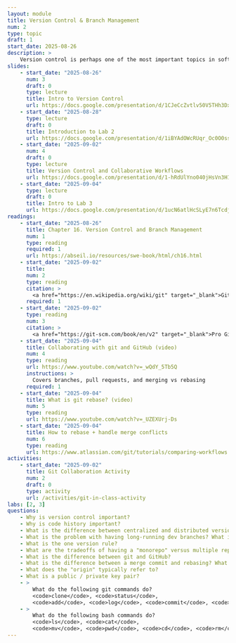 ```yaml
---
layout: module
title: Version Control & Branch Management
num: 2
type: topic
draft: 1
start_date: 2025-08-26
description: >
    Version control is perhaps one of the most important topics in software engineering. Version control systems allow teams to collaborate on projects, review one another's code, experiment with new features and ideas, and revert to previous versions when needed. In this unit, we will explore different approaches that teams might take to organize their code repositories. We will also do various hands-on activities so that you can familiarize yourself with bash and git commands.
slides: 
    - start_date: "2025-08-26"
      num: 3
      draft: 0
      type: lecture
      title: Intro to Version Control
      url: https://docs.google.com/presentation/d/1CJeCcZvtlv50V5THh3DxDZvRROZXIno9/edit?usp=sharing&ouid=113376576186080604800&rtpof=true&sd=true
    - start_date: "2025-08-28"
      type: lecture
      draft: 0
      title: Introduction to Lab 2
      url: https://docs.google.com/presentation/d/1iBYAdOWcRUqr_Oc0O0ss0F0PFG2ulR9g/edit?usp=sharing&ouid=113376576186080604800&rtpof=true&sd=true
    - start_date: "2025-09-02"
      num: 4
      draft: 0
      type: lecture
      title: Version Control and Collaborative Workflows
      url: https://docs.google.com/presentation/d/1-hRdUlYno040jHsVn3H1urpkMpDp58As/edit?usp=sharing&ouid=113376576186080604800&rtpof=true&sd=true
    - start_date: "2025-09-04"
      type: lecture
      draft: 0
      title: Intro to Lab 3
      url: https://docs.google.com/presentation/d/1ucN6atlHcSLyE7n6Tcdj2fo4X_8rqDig/edit?usp=sharing&ouid=113376576186080604800&rtpof=true&sd=true
readings: 
    - start_date: "2025-08-26"
      title: Chapter 16. Version Control and Branch Management
      num: 1
      type: reading
      required: 1
      url: https://abseil.io/resources/swe-book/html/ch16.html
    - start_date: "2025-09-02"
      title: 
      num: 2
      type: reading
      citation: > 
        <a href="https://en.wikipedia.org/wiki/git" target="_blank">Git Wikipedia article </a><br>Read the "History" and "Characteristics" sections.
      required: 1
    - start_date: "2025-09-02"
      type: reading
      num: 3
      citation: >
        <a href="https://git-scm.com/book/en/v2" target="_blank">Pro Git book</a><br>The Pro Git book provides some useful context and conceptual models, particularly 2.1-2.5, 3.1-3.1, and 3.6.
    - start_date: "2025-09-04"
      title: Collaborating with git and GitHub (video)
      num: 4
      type: reading
      url: https://www.youtube.com/watch?v=_wQdY_5Tb5Q
      instructions: > 
        Covers branches, pull requests, and merging vs rebasing
      required: 1
    - start_date: "2025-09-04"
      title: What is git rebase? (video)
      num: 5
      type: reading
      url: https://www.youtube.com/watch?v=_UZEXUrj-Ds
    - start_date: "2025-09-04"
      title: How to rebase + handle merge conflicts
      num: 6
      type: reading
      url: https://www.atlassian.com/git/tutorials/comparing-workflows
activities:
    - start_date: "2025-09-02"
      title: Git Collaboration Activity
      num: 2
      draft: 0
      type: activity
      url: /activities/git-in-class-activity
labs: [2, 3]
questions:
    - Why is version control important?
    - Why is code history important?
    - What is the difference between centralized and distributed version control?
    - What is the problem with having long-running dev branches? What is the solution?
    - What is the one version rule?
    - What are the tradeoffs of having a "monorepo" versus multiple repos?
    - What is the difference between git and GitHub?
    - What is the difference between a merge commit and rebasing? What would you want to do one over the other (i.e., what are the the tradeoffs of each)?
    - What does the "origin" typically refer to?
    - What is a public / private key pair?
    - > 
        What do the following git commands do? 
        <code>clone</code>, <code>status</code>,
        <code>add</code>, <code>log</code>, <code>commit</code>, <code>push</code>, <code>pull</code>, <code>merge</code>, <code>rebase</code>
    - > 
        What do the following bash commands do? 
        <code>ls</code>, <code>cat</code>,
        <code>mv</code>, <code>pwd</code>, <code>cd</code>, <code>rm</code>
---
```




